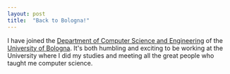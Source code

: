 ```yaml
---
layout: post
title:  "Back to Bologna!"
---
```


I have joined the <a href="https://disi.unibo.it/">Department of
Computer Science and Engineering</a> of the <a
href="https://www.unibo.it/">University of Bologna</a>. It's both
humbling and exciting to be working at the University where I did my
studies and meeting all the great people who taught me computer
science.
